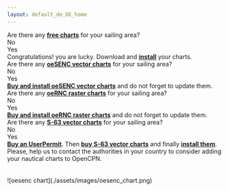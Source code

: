 ```yaml
---
layout: default_de_DE_home
---
```

<div class="questions">
<div class="questionok question">
Are there any <a href="https://opencpn.org/OpenCPN/info/chartsource.html"><strong>free charts</strong></a> for your sailing area?
</div>
</div>
<div class="arrows">
<div class="answer col1 inline">
<i class="down"></i>
</div>
<div class="answer col2 inline">
<i class="down"></i>
</div>
</div>
<div class="separator"></div>
<div class="answers">
<div class="answer col1 inline">
<div class="yesno no">
No
</div>
</div>
<div class="answer col2 inline">
<div class="yesno yes">
Yes
</div>
</div>
<div class="answer col3 inline">
<i class="right"></i>
</div>
<div class="answer col4 inline">
<div class="questionok ok">
Congratulations! you are lucky. Download and <a href="https://opencpn.org/wiki/dokuwiki/doku.php?id=opencpn:opencpn_user_manual:getting_started:chart_installation"><strong>install</strong></a> your charts.
</div>
</div>
</div>
<div class="separator"></div>
<div class="arrows">
<div class="answer col1 inline">
<i class="down"></i>
</div>
</div>
<div class="questions">
<div class="questionok question">
Are there any <a href="https://o-charts.org/shop/index.php?id_category=8&controller=category"><strong>oeSENC vector charts</strong></a> for your sailing area?
</div>
</div>
<div class="arrows">
<div class="answer col1 inline">
<i class="down"></i>
</div>
<div class="answer col2 inline">
<i class="down"></i>
</div>
</div>
<div class="separator"></div>
<div class="answers">
<div class="answer col1 inline">
<div class="yesno no">
No
</div>
</div>
<div class="answer col2 inline">
<div class="yesno yes">
Yes
</div>
</div>
<div class="answer col3 inline">
<i class="right"></i>
</div>
<div class="answer col4 inline">
<div class="questionok ok">
<a href="./oesenc_en_US.html"><strong>Buy and install oeSENC vector charts</strong></a> and do not forget to update them.
</div>
</div>
</div>
<div class="separator"></div>
<div class="arrows">
<div class="answer col1 inline">
<i class="down"></i>
</div>
</div>
<div class="questions">
<div class="questionok question">
Are there any <a href="https://o-charts.org/shop/index.php?id_category=14&controller=category"><strong>oeRNC raster charts</strong></a> for your sailing area?
</div>
</div>
<div class="arrows">
<div class="answer col1 inline">
<i class="down"></i>
</div>
<div class="answer col2 inline">
<i class="down"></i>
</div>
</div>
<div class="separator"></div>
<div class="answers">
<div class="answer col1 inline">
<div class="yesno no">
No
</div>
</div>
<div class="answer col2 inline">
<div class="yesno yes">
Yes
</div>
</div>
<div class="answer col3 inline">
<i class="right"></i>
</div>
<div class="answer col4 inline">
<div class="questionok ok">
<a href="./oernc_en_US.html"><strong>Buy and install oeRNC raster charts</strong></a> and do not forget to update them.
</div>
</div>
</div>
<div class="separator"></div>
<div class="arrows">
<div class="answer col1 inline">
<i class="down"></i>
</div>
</div>
<div class="questions">
<div class="questionok question">
Are there any <a href="https://www.chartworld.com/shop/off_enc"><strong>S-63 vector charts</strong></a> for your sailing area?
</div>
</div>
<div class="arrows">
<div class="answer col1 inline">
<i class="down"></i>
</div>
<div class="answer col2 inline">
<i class="down"></i>
</div>
</div>
<div class="separator"></div>
<div class="answers">
<div class="answer col1 inline">
<div class="yesno no">
No
</div>
</div>
<div class="answer col2 inline">
<div class="yesno yes">
Yes
</div>
</div>
<div class="answer col3 inline">
<i class="right"></i>
</div>
<div class="answer col4 inline">
<div class="questionok ok">
<a href="https://o-charts.org/shop/index.php?id_category=6&controller=category"><strong>Buy an UserPermit</strong></a>. Then <a href="https://www.chartworld.com/shop/off_enc"><strong>buy S-63 vector charts</strong></a> and finally <a href="./s63_en_US.html"><strong>install them</strong></a>.
</div>
</div>
</div>
<div class="separator"></div>
<div class="arrows">
<div class="answer col1 inline">
<i class="down"></i>
</div>
</div>
<div class="questions">
<div class="questionok question">
Please, help us to contact the authorities in your country to consider adding your nautical charts to OpenCPN.
</div>
</div>
<br><br>
![oesenc chart](./assets/images/oesenc_chart.png)
